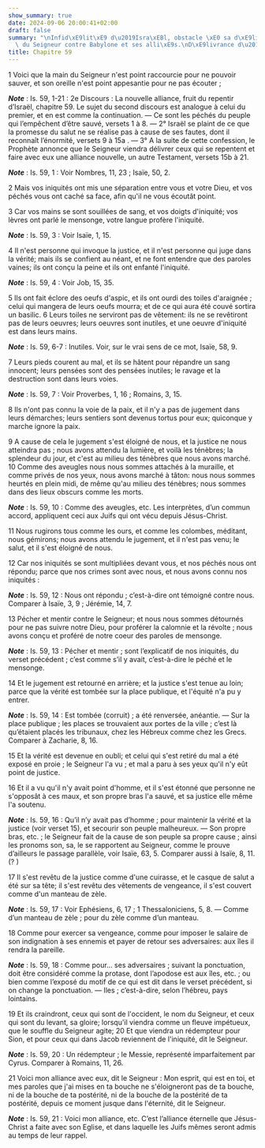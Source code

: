 ```yaml
---
show_summary: true
date: 2024-09-06 20:00:41+02:00
draft: false
summary: "\nInfid\xE9lit\xE9 d\u2019Isra\xEBl, obstacle \xE0 sa d\xE9livrance.\nVengeance\
  \ du Seigneur contre Babylone et ses alli\xE9s.\nD\xE9livrance d\u2019Isra\xEBl.\n"
title: Chapitre 59
---
```





1 Voici que la main du Seigneur n'est point raccourcie pour ne pouvoir sauver, et son oreille n'est point appesantie pour ne pas écouter ;

***Note*** :  Is. 59, 1-21 : 2e Discours : La nouvelle alliance, fruit du repentir d’Israël, chapitre 59. Le sujet du second discours est analogue à celui du premier, et en est comme la continuation. ― Ce sont les péchés du peuple qui l’empêchent d’être sauvé, versets 1 à 8. ― 2° Israël se plaint de ce que la promesse du salut ne se réalise pas à cause de ses fautes, dont il reconnaît l’énormité, versets 9 à 15a . ― 3° A la suite de cette confession, le Prophète annonce que le Seigneur viendra délivrer ceux qui se repentent et faire avec eux une alliance nouvelle, un autre Testament, versets 15b à 21.

***Note*** :  Is. 59, 1 : Voir Nombres, 11, 23 ; Isaïe, 50, 2.

2 Mais vos iniquités ont mis une séparation entre vous et votre Dieu, et vos péchés vous ont caché sa face, afin qu'il ne vous écoutât point.


3 Car vos mains se sont souillées de sang, et vos doigts d'iniquité; vos lèvres ont parlé le mensonge, votre langue profère l'iniquité.

***Note*** :  Is. 59, 3 : Voir Isaïe, 1, 15.

4 Il n'est personne qui invoque la justice, et il n'est personne qui juge dans la vérité; mais ils se confient au néant, et ne font entendre que des paroles vaines; ils ont conçu la peine et ils ont enfanté l'iniquité.

***Note*** :  Is. 59, 4 : Voir Job, 15, 35.


5 Ils ont fait éclore des oeufs d'aspic, et ils ont ourdi des toiles d'araignée ; celui qui mangera de leurs oeufs mourra; et de ce qui aura été couvé sortira un basilic. 6 Leurs toiles ne serviront pas de vêtement: ils ne se revêtiront pas de leurs oeuvres; leurs oeuvres sont inutiles, et une oeuvre d'iniquité est dans leurs mains.

***Note*** :  Is. 59, 6-7 : Inutiles. Voir, sur le vrai sens de ce mot, Isaïe, 58, 9.


7 Leurs pieds courent au mal, et ils se hâtent pour répandre un sang innocent; leurs pensées sont des pensées inutiles; le ravage et la destruction sont dans leurs voies.

***Note*** :  Is. 59, 7 : Voir Proverbes, 1, 16 ; Romains, 3, 15.

8 Ils n'ont pas connu la voie de la paix, et il n'y a pas de jugement dans leurs démarches; leurs sentiers sont devenus tortus pour eux; quiconque y marche ignore la paix.


9 A cause de cela le jugement s'est éloigné de nous, et la justice ne nous atteindra pas ; nous avons attendu la lumière, et voilà les ténèbres; la splendeur du jour, et c'est au milieu des ténèbres que nous avons marché. 10 Comme des aveugles nous nous sommes attachés à la muraille, et comme privés de nos yeux, nous avons marché à tâton: nous nous sommes heurtés en plein midi, de même qu'au milieu des ténèbres; nous sommes dans des lieux obscurs comme les morts.

***Note*** :  Is. 59, 10 : Comme des aveugles, etc. Les interprètes, d’un commun accord, appliquent ceci aux Juifs qui ont vécu depuis Jésus-Christ.

11 Nous rugirons tous comme les ours, et comme les colombes, méditant, nous gémirons; nous avons attendu le jugement, et il n'est pas venu; le salut, et il s'est éloigné de nous.


12 Car nos iniquités se sont multipliées devant vous, et nos péchés nous ont répondu; parce que nos crimes sont avec nous, et nous avons connu nos iniquités :

***Note*** :  Is. 59, 12 : Nous ont répondu ; c’est-à-dire ont témoigné contre nous. Comparer à Isaïe, 3, 9 ; Jérémie, 14, 7.

13 Pécher et mentir contre le Seigneur; et nous nous sommes détournés pour ne pas suivre notre Dieu, pour proférer la calomnie et la révolte ; nous avons conçu et proféré de notre coeur des paroles de mensonge.

***Note*** :  Is. 59, 13 : Pécher et mentir ; sont l’explicatif de nos iniquités, du verset précédent ; c’est comme s’il y avait, c’est-à-dire le péché et le mensonge.

14 Et le jugement est retourné en arrière; et la justice s'est tenue au loin; parce que la vérité est tombée sur la place publique, et l'équité n'a pu y entrer.

***Note*** :  Is. 59, 14 : Est tombée (corruit) ; a été renversée, anéantie. ― Sur la place publique ; les places se trouvaient aux portes de la ville ; c’est là qu’étaient placés les tribunaux, chez les Hébreux comme chez les Grecs. Comparer à Zacharie, 8, 16.

15 Et la vérité est devenue en oubli; et celui qui s'est retiré du mal a été exposé en proie ; le Seigneur l'a vu ; et mal a paru à ses yeux qu'il n'y eût point de justice.


16 Et il a vu qu'il n'y avait point d'homme, et il s'est étonné que personne ne s'opposât à ces maux, et son propre bras l'a sauvé, et sa justice elle même l'a soutenu.

***Note*** :  Is. 59, 16 : Qu’il n’y avait pas d’homme ; pour maintenir la vérité et la justice (voir verset 15), et secourir son peuple malheureux. ― Son propre bras, etc. ; le Seigneur fait de la cause de son peuple sa propre cause ; ainsi les pronoms son, sa, le se rapportent au Seigneur, comme le prouve d’ailleurs le passage parallèle, voir Isaïe, 63, 5. Comparer aussi à Isaïe, 8, 11. (? )

17 Il s'est revêtu de la justice comme d'une cuirasse, et le casque de salut a été sur sa tête; il s'est revêtu des vêtements de vengeance, il s'est couvert comme d'un manteau de zèle.

***Note*** :  Is. 59, 17 : Voir Ephésiens, 6, 17 ; 1 Thessaloniciens, 5, 8. ― Comme d’un manteau de zèle ; pour du zèle comme d’un manteau.

18 Comme pour exercer sa vengeance, comme pour imposer le salaire de son indignation à ses ennemis et payer de retour ses adversaires: aux îles il rendra la pareille.

***Note*** :  Is. 59, 18 : Comme pour… ses adversaires ; suivant la ponctuation, doit être considéré comme la protase, dont l’apodose est aux îles, etc. ; ou bien comme l’exposé du motif de ce qui est dit dans le verset précédent, si on change la ponctuation. ― Iles ; c’est-à-dire, selon l’hébreu, pays lointains.


19 Et ils craindront, ceux qui sont de l'occident, le nom du Seigneur, et ceux qui sont du levant, sa gloire; lorsqu'il viendra comme un fleuve impétueux, que le souffle du Seigneur agite; 20 Et que viendra un rédempteur pour Sion, et pour ceux qui dans Jacob reviennent de l'iniquité, dit le Seigneur.

***Note*** :  Is. 59, 20 : Un rédempteur ; le Messie, représenté imparfaitement par Cyrus. Comparer à Romains, 11, 26.


21 Voici mon alliance avec eux, dit le Seigneur : Mon esprit, qui est en toi, et mes paroles que j'ai mises en ta bouche ne s'éloigneront pas de ta bouche, ni de la bouche de ta postérité, ni de la bouche de la postérité de ta postérité, depuis ce moment jusque dans l'éternité, dit le Seigneur.

***Note*** :  Is. 59, 21 : Voici mon alliance, etc. C’est l’alliance éternelle que Jésus-Christ a faite avec son Eglise, et dans laquelle les Juifs mêmes seront admis au temps de leur rappel.

